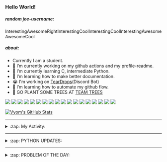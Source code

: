 ### Hello World!

##### random joe-username:
<!--DON'T REMOVE--->
<!--username:START-->
InterestingAwesomeRightInterestingCoolInterestingCoolInterestingAwesomeAwesomeCool
<!--username:END-->

##### about:
- Currently I am a student.
- 🔭 I’m currently working on my github actions and my profile-readme. 
- 🌱 I’m currently learning C, intermediate Python.
- 🌱 I’m learning how to make better documentation.
- 😭 I'm working on [TearDrops](https://github.com/Vyvy-vi/TearDrops)(Discord Bot)
- 🌱 I’m learning how to automate my github flow.
- 🌱 GO PLANT SOME TREES AT [TEAM TREES](https://teamtrees.org/)

![](https://img.shields.io/badge/Editor-Vim-informational?style=flat&logo=Editor&logoColor=white&color=2bbc8a)
![](https://img.shields.io/badge/Editor-VScode-informational?style=flat&logo=<LOGO_NAME>&logoColor=white&color=2bbc8a)
![](https://img.shields.io/badge/OS-MacOS-informational?style=flat&logo=<LOGO_NAME>&logoColor=white&color=2bbc8a)
![](https://img.shields.io/badge/OS-Fedora-informational?style=flat&logo=<LOGO_NAME>&logoColor=white&color=2bbc8a)
![](https://img.shields.io/badge/OS-Ubuntu-informational?style=flat&logo=<LOGO_NAME>&logoColor=white&color=2bbc8a)
![](https://img.shields.io/badge/Tools-mysql-informational?style=flat&logo=<LOGO_NAME>&logoColor=white&color=2bbc8a)
![](https://img.shields.io/badge/Tools-MongoDB-informational?style=flat&logo=<LOGO_NAME>&logoColor=white&color=2bbc8a)
![](https://img.shields.io/badge/Tools-DiscordAPI-informational?style=flat&logo=<LOGO_NAME>&logoColor=white&color=2bbc8a)
![](https://img.shields.io/badge/Tools-GoogleAPIs-informational?style=flat&logo=<LOGO_NAME>&logoColor=white&color=2bbc8a)
![](https://img.shields.io/badge/Tools-ScikitLearn-informational?style=flat&logo=<LOGO_NAME>&logoColor=white&color=2bbc8a)
![](https://img.shields.io/badge/Tools-json-informational?style=flat&logo=<LOGO_NAME>&logoColor=white&color=2bbc8a)
![](https://img.shields.io/badge/Tools-Metasploit-informational?style=flat&logo=<LOGO_NAME>&logoColor=white&color=2bbc8a)
![](https://img.shields.io/badge/Shell-zsh-informational?style=flat&logo=<LOGO_NAME>&logoColor=white&color=2bbc8a)
![](https://img.shields.io/badge/Code-Python-informational?style=flat&logo=<LOGO_NAME>&logoColor=white&color=2bbc8a)
![](https://img.shields.io/badge/Code-Ruby-informational?style=flat&logo=<LOGO_NAME>&logoColor=white&color=2bbc8a)
![](https://img.shields.io/badge/Code-Processing-informational?style=flat&logo=<LOGO_NAME>&logoColor=white&color=2bbc8a)
![](https://img.shields.io/badge/Code-Arduino-informational?style=flat&logo=<LOGO_NAME>&logoColor=white&color=2bbc8a)
![](https://img.shields.io/badge/Graphics-Blender-informational?style=flat&logo=<LOGO_NAME>&logoColor=white&color=2bbc8a)

<a href="https://github.com/Vyvy-vi/Vyvy-vi">
  <img align="center" src="https://profile-readme-git-master.vyvy-vi.vercel.app/api?username=Vyvy-vi&show_icons=true&line_height=27&count_private=true&title_color=ffffff&text_color=c9cacc&icon_color=2bbc8a&bg_color=1d1f21" alt="Vyom's GitHub Stats" />
</a>

---
<details>
  <summary>:zap: My Activity:</summary>
  
<!--START_SECTION:waka-->
![Profile Views](http://img.shields.io/badge/Profile%20Views-651-blue)

**I'm a Night 🦉** 

```text
🌞 Morning    25 commits     ████░░░░░░░░░░░░░░░░░░░░░   18.12% 
🌆 Daytime    27 commits     █████░░░░░░░░░░░░░░░░░░░░   19.57% 
🌃 Evening    47 commits     ████████░░░░░░░░░░░░░░░░░   34.06% 
🌙 Night      39 commits     ███████░░░░░░░░░░░░░░░░░░   28.26%

```
📅 **I'm Most Productive on Sunday** 

```text
Monday       16 commits     ███░░░░░░░░░░░░░░░░░░░░░░   11.59% 
Tuesday      11 commits     ██░░░░░░░░░░░░░░░░░░░░░░░   7.97% 
Wednesday    11 commits     ██░░░░░░░░░░░░░░░░░░░░░░░   7.97% 
Thursday     23 commits     ████░░░░░░░░░░░░░░░░░░░░░   16.67% 
Friday       7 commits      █░░░░░░░░░░░░░░░░░░░░░░░░   5.07% 
Saturday     25 commits     ████░░░░░░░░░░░░░░░░░░░░░   18.12% 
Sunday       45 commits     ████████░░░░░░░░░░░░░░░░░   32.61%

```


📊 **This Week I Spent My Time On** 

```text
🔥 Editors: 
Vim                      10 hrs 1 min        █████████████████████████   100.0%

🐱‍💻 Projects: 
TearDrops                4 hrs 47 mins       ████████████░░░░░░░░░░░░░   47.74% 
EddieBot                 2 hrs 44 mins       ██████░░░░░░░░░░░░░░░░░░░   27.43% 
Dictu                    1 hr 5 mins         ██░░░░░░░░░░░░░░░░░░░░░░░   10.92% 
Unknown Project          45 mins             ██░░░░░░░░░░░░░░░░░░░░░░░   7.51% 
do_username              12 mins             ░░░░░░░░░░░░░░░░░░░░░░░░░   2.12%

💻 Operating System: 
Mac                      10 hrs 1 min        █████████████████████████   100.0%

```

**I Mostly Code in Python** 

```text
Python                   21 repos            ███████████████████░░░░░░   77.78% 
Processing               1 repo              █░░░░░░░░░░░░░░░░░░░░░░░░   3.7% 
Swift                    1 repo              █░░░░░░░░░░░░░░░░░░░░░░░░   3.7% 
JavaScript               1 repo              █░░░░░░░░░░░░░░░░░░░░░░░░   3.7% 
SCSS                     1 repo              █░░░░░░░░░░░░░░░░░░░░░░░░   3.7%

```



<!--END_SECTION:waka-->
</details>

---
<details>
  <summary>:zap: PYTHON UPDATES:</summary>
  
<!-- BLOG-POST-LIST:START -->
- [Forecasting vote counts in 8 lines of Python](https://www.reddit.com/r/Python/comments/joy2av/forecasting_vote_counts_in_8_lines_of_python/)
- [Cartography: Graph view of infrastructure assets and relationships between them](https://www.reddit.com/r/Python/comments/jowy74/cartography_graph_view_of_infrastructure_assets/)
- [Learn about Linear, Ridge, Lasso and the Elastic Net in Python](https://www.reddit.com/r/Python/comments/jowxoe/learn_about_linear_ridge_lasso_and_the_elastic/)
- [I've made a simple secure pastebin-like server app (binaries supported too)](https://www.reddit.com/r/Python/comments/jouswf/ive_made_a_simple_secure_pastebinlike_server_app/)
- [Quick programming question](https://www.reddit.com/r/Python/comments/jourm1/quick_programming_question/)
<!-- BLOG-POST-LIST:END -->
</details>

---
<details>
  <summary>:zap: PROBLEM OF THE DAY:</summary>
    #TODO
<!--QOTD:START-->
<!--QOTD:END-->
</details>


